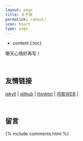 ```yaml
---
layout: page
title: 关于我
permalink: /about/
icon: heart
type: page
---
```


* content
{:toc}

<p>哪天心情好再写！</p>

<br>

## 友情链接


[jekyll](http://jekyllcn.com) \| [github](https://www.github.com) \| [thinktxt](https://www.thinktxt.com) \|  [月影WEB](https://www.yydpt.com) \| 

<br>

## 留言


{% include comments.html %}
